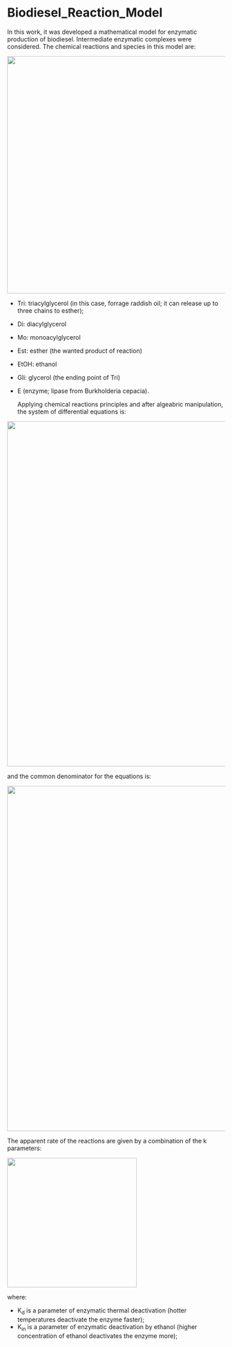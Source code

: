 # Biodiesel_Reaction_Model
In this work, it was developed a mathematical model for enzymatic production of biodiesel. Intermediate enzymatic complexes were considered.
The chemical reactions and species in this model are:

<img src="https://user-images.githubusercontent.com/144928827/267764111-28cac288-4b19-404e-95eb-766036a0c7f3.png"  width="550">

- Tri: triacylglycerol (in this case, forrage raddish oil; it can release up to three chains to esther);
- Di: diacylglycerol 
- Mo: monoacylglycerol
- Est: esther (the wanted product of reaction)
- EtOH: ethanol
- Gli: glycerol (the ending point of Tri)
- E (enzyme; lipase from Burkholderia cepacia).

  Applying chemical reactions principles and after algeabric manipulation, the system of differential equations is:

<img src="https://user-images.githubusercontent.com/144928827/267764005-3fedb731-677b-4d6e-bf11-f9c894528643.png"  width="800">

and the common denominator for the equations is:

<img src="https://user-images.githubusercontent.com/144928827/267766223-dc4a466a-228e-4dce-8674-d085aa21196d.png"  width="800">

The apparent rate of the reactions are given by a combination of the k parameters:

<img src="https://user-images.githubusercontent.com/144928827/267766828-b25d7523-76f3-47a2-85d1-fe0a100bab55.png"  width="300">


where:
- K<sub>d</sub> is a parameter of enzymatic thermal deactivation (hotter temperatures deactivate the enzyme faster);
- K<sub>in</sub> is a parameter of enzymatic deactivation by ethanol (higher concentration of ethanol deactivates the enzyme more);
